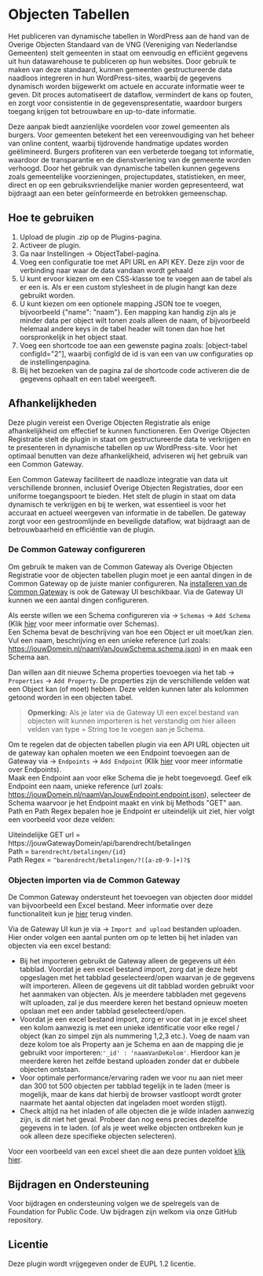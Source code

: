 # Objecten Tabellen
Het publiceren van dynamische tabellen in WordPress aan de hand van de Overige Objecten Standaard van de VNG (Vereniging van Nederlandse Gemeenten) stelt gemeenten in staat om eenvoudig en efficiënt gegevens uit hun datawarehouse te publiceren op hun websites. 
Door gebruik te maken van deze standaard, kunnen gemeenten gestructureerde data naadloos integreren in hun WordPress-sites, waarbij de gegevens dynamisch worden bijgewerkt om actuele en accurate informatie weer te geven. 
Dit proces automatiseert de dataflow, vermindert de kans op fouten, en zorgt voor consistentie in de gegevenspresentatie, waardoor burgers toegang krijgen tot betrouwbare en up-to-date informatie.

Deze aanpak biedt aanzienlijke voordelen voor zowel gemeenten als burgers. 
Voor gemeenten betekent het een vereenvoudiging van het beheer van online content, waarbij tijdrovende handmatige updates worden geëlimineerd. 
Burgers profiteren van een verbeterde toegang tot informatie, waardoor de transparantie en de dienstverlening van de gemeente worden verhoogd. 
Door het gebruik van dynamische tabellen kunnen gegevens zoals gemeentelijke voorzieningen, projectupdates, statistieken, en meer, direct en op een gebruiksvriendelijke manier worden gepresenteerd, wat bijdraagt aan een beter geïnformeerde en betrokken gemeenschap.

## Hoe te gebruiken
1. Upload de plugin .zip op de Plugins-pagina.
2. Activeer de plugin.
3. Ga naar Instellingen -> ObjectTabel-pagina.
4. Voeg een configuratie toe met API URL en API KEY. Deze zijn voor de verbinding naar waar de data vandaan wordt gehaald
5. U kunt ervoor kiezen om een CSS-klasse toe te voegen aan de tabel als er een is. Als er een custom stylesheet in de plugin hangt kan deze gebruikt worden.
6. U kunt kiezen om een optionele mapping JSON toe te voegen, bijvoorbeeld {"name": "naam"}. Een mapping kan handig zijn als je minder data per object wilt tonen zoals alleen de naam, of bijvoorbeeld helemaal andere keys in de tabel header wilt tonen dan hoe het oorspronkelijk in het object staat.
7. Voeg een shortcode toe aan een gewenste pagina zoals: [object-tabel configId="2"], waarbij configId de id is van een van uw configuraties op de instellingenpagina.
8. Bij het bezoeken van de pagina zal de shortcode code activeren die de gegevens ophaalt en een tabel weergeeft.

## Afhankelijkheden
Deze plugin vereist een Overige Objecten Registratie als enige afhankelijkheid om effectief te kunnen functioneren. 
Een Overige Objecten Registratie stelt de plugin in staat om gestructureerde data te verkrijgen en te presenteren in dynamische tabellen op uw WordPress-site. 
Voor het optimaal benutten van deze afhankelijkheid, adviseren wij het gebruik van een Common Gateway.

Een Common Gateway faciliteert de naadloze integratie van data uit verschillende bronnen, inclusief Overige Objecten Registraties, door een uniforme toegangspoort te bieden. 
Het stelt de plugin in staat om data dynamisch te verkrijgen en bij te werken, wat essentieel is voor het accuraat en actueel weergeven van informatie in de tabellen. 
De gateway zorgt voor een gestroomlijnde en beveiligde dataflow, wat bijdraagt aan de betrouwbaarheid en efficiëntie van de plugin.

### De Common Gateway configureren ###
Om gebruik te maken van de Common Gateway als Overige Objecten Registratie voor de objecten tabellen plugin moet je een aantal dingen in de Common Gateway op de juiste manier configureren.
Na [installeren van de Common Gateway](https://commongateway.readthedocs.io/en/latest/Installation/) is ook de Gateway UI beschikbaar. Via de Gateway UI kunnen we een aantal dingen configureren.

Als eerste willen we een Schema configureren via -> `Schemas` -> `Add Schema` (Klik [hier](https://commongateway.github.io/CoreBundle/pages/Features/Schemas) voor meer informatie over Schemas).\
Een Schema bevat de beschrijving van hoe een Object er uit moet/kan zien. 
Vul een naam, beschrijving en een unieke reference (url zoals: https://jouwDomein.nl/naamVanJouwSchema.schema.json) in en maak een Schema aan.

Dan willen aan dit nieuwe Schema properties toevoegen via het tab -> `Properties` -> `Add Property`. 
De properties zijn de verschillende velden wat een Object kan (of moet) hebben. 
Deze velden kunnen later als kolommen getoond worden in een objecten tabel.

> **Opmerking:**
> Als je later via de Gateway UI een excel bestand van objecten wilt kunnen importeren is het verstandig om hier alleen velden van type = String toe te voegen aan je Schema.

Om te regelen dat de objecten tabellen plugin via een API URL objecten uit de gateway kan ophalen moeten we een Endpoint toevoegen aan de Gateway via -> `Endpoints` -> `Add Endpoint` (Klik [hier](https://commongateway.github.io/CoreBundle/pages/Features/Endpoints) voor meer informatie over Endpoints).\
Maak een Endpoint aan voor elke Schema die je hebt toegevoegd. Geef elk Endpoint een naam, unieke reference (url zoals: https://jouwDomein.nl/naamVanJouwEndpoint.endpoint.json), selecteer de Schema waarvoor je het Endpoint maakt en vink bij Methods "GET" aan.\
Path en Path Regex bepalen hoe je Endpoint er uiteindelijk uit ziet, hier volgt een voorbeeld voor deze velden:

Uiteindelijke GET url = https://jouwGatewayDomein/api/barendrecht/betalingen \
Path = `barendrecht/betalingen/{id}` \
Path Regex = `^barendrecht/betalingen/?([a-z0-9-]+)?$`

### Objecten importen via de Common Gateway ###

De Common Gateway ondersteunt het toevoegen van objecten door middel van bijvoorbeeld een Excel bestand. 
Meer informatie over deze functionaliteit kun je [hier](https://commongateway.github.io/CoreBundle/pages/Features/ImportExport) terug vinden.

Via de Gateway UI kun je via -> `Import and upload` bestanden uploaden. Hier onder volgen een aantal punten om op te letten bij het inladen van objecten via een excel bestand:
- Bij het importeren gebruikt de Gateway alleen de gegevens uit één tabblad.
Voordat je een excel bestand import, zorg dat je deze hebt opgeslagen met het tabblad geselecteerd/open waarvan je de gegevens wilt importeren.
Alleen de gegevens uit dit tabblad worden gebruikt voor het aanmaken van objecten.
Als je meerdere tabbladen met gegevens wilt uploaden, zal je dus meerdere keren het bestand opnieuw moeten opslaan met een ander tabblad geselecteerd/open.
- Voordat je een excel bestand import, zorg er voor dat in je excel sheet een kolom aanwezig is met een unieke identificatie voor elke regel / object (kan zo simpel zijn als nummering 1,2,3 etc.). 
Voeg de naam van deze kolom toe als Property aan je Schema en aan de mapping die je gebruikt voor importeren:`'_id' : 'naamVanDeKolom'`. 
Hierdoor kan je meerdere keren het zelfde bestand uploaden zonder dat er dubbele objecten ontstaan.
- Voor optimale performance/ervaring raden we voor nu aan niet meer dan 300 tot 500 objecten per tabblad tegelijk in te laden (meer is mogelijk, maar de kans dat hierbij de browser vastloopt wordt groter naarmate het aantal objecten dat ingeladen moet worden stijgt).
- Check altijd na het inladen of alle objecten die je wilde inladen aanwezig zijn, is dit niet het geval. 
Probeer dan nog eens precies dezelfde gegevens in te laden. (of als je weet welke objecten ontbreken kun je ook alleen deze specifieke objecten selecteren).

Voor een voorbeeld van een excel sheet die aan deze punten voldoet [klik hier](https://docs.google.com/spreadsheets/d/145fAuSz026fIB8VshOYYUCEzi6rfAfPO/edit#gid=1344380644).

## Bijdragen en Ondersteuning
Voor bijdragen en ondersteuning volgen we de spelregels van de Foundation for Public Code. 
Uw bijdragen zijn welkom via onze GitHub repository.

## Licentie
Deze plugin wordt vrijgegeven onder de EUPL 1.2 licentie.
